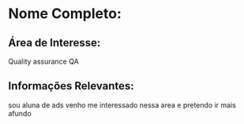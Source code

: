 # Nome Completo:
<beatriz lins marques>

## Área de Interesse:
Quality assurance QA 

## Informações Relevantes:
sou aluna de ads venho me interessado nessa area e pretendo ir mais afundo
